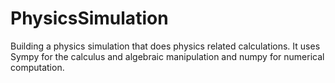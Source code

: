 # PhysicsSimulation
Building a physics simulation that does physics related calculations. It uses Sympy for the calculus and algebraic manipulation and numpy for numerical computation. 
